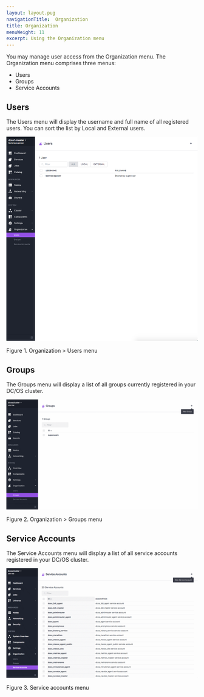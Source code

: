 ```yaml
---
layout: layout.pug
navigationTitle:  Organization
title: Organization
menuWeight: 11
excerpt: Using the Organization menu
---
```


You may manage user access from the Organization menu. The Organization menu comprises three menus:

- Users
- Groups
- Service Accounts

## Users

The Users menu will display the username and full name of all registered users. You can sort the list by Local and External users.

![Users](/1.11/img/organization-ee.png)

Figure 1. Organization > Users menu

## Groups

The Groups menu will display a list of all groups currently registered in your DC/OS cluster.

![Groups](/1.11/img/new-user-group.png)

Figure 2. Organization > Groups menu

## Service Accounts

The Service Accounts menu will display a list of all service accounts registered in your DC/OS cluster.

![Service Accounts](/1.11/img/new-service-account-button.png)

Figure 3. Service accounts menu
